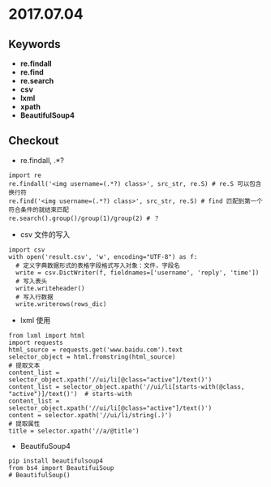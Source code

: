 
# 2017.07.04

## Keywords

- **re.findall**
- **re.find**
- **re.search**
- **csv**
- **lxml**
- **xpath**
- **BeautifulSoup4**

## Checkout

- re.findall, .*?
```
import re
re.findall('<img username=(.*?) class>', src_str, re.S) # re.S 可以包含换行符
re.find('<img username=(.*?) class>', src_str, re.S) # find 匹配到第一个符合条件的就结束匹配
re.search().group()/group(1)/group(2) # ？
```

- csv 文件的写入
```
import csv
with open('result.csv', 'w', encoding="UTF-8") as f:
  # 定义字典数据形式的表格字段格式写入对象：文件，字段名
  write = csv.DictWriter(f, fieldnames=['username', 'reply', 'time'])
  # 写入表头
  write.writeheader()
  # 写入行数据
  write.writerows(rows_dic)
```

- lxml 使用
```
from lxml import html
import requests
html_source = requests.get('www.baidu.com').text
selector_object = html.fromstring(html_source)
# 提取文本
content_list = selector_object.xpath('//ui/li[@class="active"]/text()')
content_list = selector_object.xpath('//ui/li[starts-with(@class, "active")]/text()')  # starts-with
content_list = selector_object.xpath('//ui/li[@class="active"]/text()')
content = selector.xpath('//ui/li/string(.)')
# 提取属性
title = selector.xpath('//a/@title')
```

- BeautifuSoup4
```
pip install beautifulsoup4
from bs4 import BeautifuiSoup
# BeautifulSoup()
```
